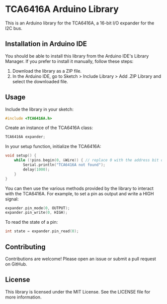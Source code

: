 # TCA6416A Arduino Library

This is an Arduino library for the TCA6416A, a 16-bit I/O expander for the I2C bus.

## Installation in Arduino IDE

You should be able to install this library from the Arduino IDE's Library Manager. If you prefer to install it manually, follow these steps:

1. Download the library as a ZIP file.
2. In the Arduino IDE, go to Sketch > Include Library > Add .ZIP Library and select the downloaded file.

## Usage

Include the library in your sketch:

```cpp
#include <TCA6416A.h>
```

Create an instance of the TCA6416A class:

```cpp
TCA6416A expander;
```

In your setup function, initialize the TCA6416A:

```cpp
void setup() {
	while (!pins.begin(0, &Wire)) { // replace 0 with the address bit of your TCA6416A
    	Serial.println("TCA6416A not found");
		delay(1000);
	}
}
```

You can then use the various methods provided by the library to interact with the TCA6416A. For example, to set a pin as output and write a HIGH signal:

```cpp
expander.pin_mode(0, OUTPUT);
expander.pin_write(0, HIGH);
```

To read the state of a pin:

```cpp
int state = expander.pin_read(0);
```

## Contributing

Contributions are welcome! Please open an issue or submit a pull request on GitHub.

## License

This library is licensed under the MIT License. See the LICENSE file for more information.